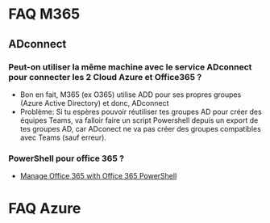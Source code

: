 # FAQ M365
## ADconnect
### Peut-on utiliser la même machine avec le service ADconnect pour connecter les 2 Cloud Azure et Office365 ?
* Bon en fait, M365 (ex O365) utilise ADD pour ses propres groupes (Azure Active Directory) et donc, ADconnect 
* Problème: Si tu espères pouvoir réutiliser tes groupes AD pour créer des équipes Teams, va falloir faire un script Powershell depuis un export de tes groupes AD, car ADconect ne va pas créer des groupes compatibles avec Teams (sauf erreur).
### PowerShell pour office 365 ?
* [Manage Office 365 with Office 365 PowerShell](https://docs.microsoft.com/en-us/office365/enterprise/powershell/manage-office-365-with-office-365-powershell)

# FAQ Azure
